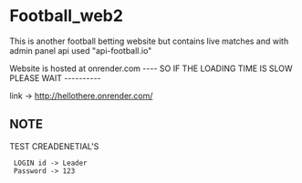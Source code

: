 # Football_web2
This is another football betting website but contains live matches and with admin panel api used "api-football.io"

Website is hosted at onrender.com  ---- SO IF THE LOADING TIME IS SLOW PLEASE WAIT ----------

link -> http://hellothere.onrender.com/

## NOTE 
  
  TEST CREADENETIAL'S 
  
     LOGIN id -> Leader 
     Password -> 123 
     
